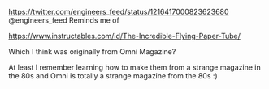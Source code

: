 https://twitter.com/engineers_feed/status/1216417000823623680 @engineers_feed Reminds me of

https://www.instructables.com/id/The-Incredible-Flying-Paper-Tube/

Which I think was originally from Omni Magazine?

At least I remember learning how to make them from a strange magazine in the 80s and Omni is totally a strange magazine from the 80s :)